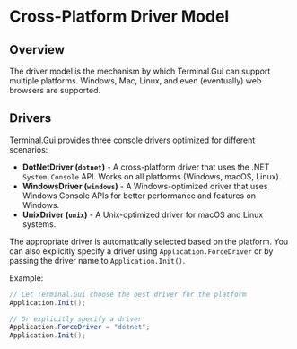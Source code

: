 # Cross-Platform Driver Model

## Overview

The driver model is the mechanism by which Terminal.Gui can support multiple platforms. Windows, Mac, Linux, and even (eventually) web browsers are supported.

## Drivers

Terminal.Gui provides three console drivers optimized for different scenarios:

- **DotNetDriver (`dotnet`)** - A cross-platform driver that uses the .NET `System.Console` API. Works on all platforms (Windows, macOS, Linux).
- **WindowsDriver (`windows`)** - A Windows-optimized driver that uses Windows Console APIs for better performance and features on Windows.
- **UnixDriver (`unix`)** - A Unix-optimized driver for macOS and Linux systems.

The appropriate driver is automatically selected based on the platform. You can also explicitly specify a driver using `Application.ForceDriver` or by passing the driver name to `Application.Init()`.

Example:
```csharp
// Let Terminal.Gui choose the best driver for the platform
Application.Init();

// Or explicitly specify a driver
Application.ForceDriver = "dotnet";
Application.Init();
```
